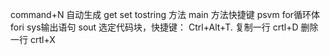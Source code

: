command+N 自动生成 get set tostring 方法
main 方法快捷键 psvm
for循环体  fori
sys输出语句 sout
选定代码块，快捷键： Ctrl+Alt+T.
复制一行 crtl+D
删除一行 crtl+X

